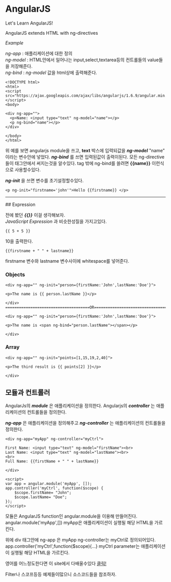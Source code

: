 # AngularJS

Let's Learn AngularJS!

AngularJS extends HTML with ng-directives

_Example_

_ng-app_ : 애플리케이션에 대한 정의  
_ng-model_ : HTML안에서 일어나는 input,select,textarea등의 컨트롤들의 value들을 저장해준다.  
_ng-bind_ : _ng-model_ 값을 html상에 출력해준다.  

```
<!DOCTYPE html>
<html>
<script src="https://ajax.googleapis.com/ajax/libs/angularjs/1.6.9/angular.min.js"></script>
<body>

<div ng-app="">
  <p>Name: <input type="text" ng-model="name"></p>
  <p ng-bind="name"></p>
</div>

</body>
</html>
```
위 예를 보면 angularjs module을 쓰고, __text__ 박스에 입력되값을 ___ng-model___ "name" 이라는 변수안에 넣었다. ***ng-bind*** 를 쓰면 입력된값이 출력이된다. 모든 ng-directive들이 태그안에서 써지는것을 알수있다. tag 밖에 ng-bind를 쓸려면 __{{name}}__ 이런식으로 사용할수있다.

___ng-init___ 을 쓰면 변수를 초기설정할수있다.

```
<p ng-init="firstname='john'">Hello {{firstname}} </p>
```
<hr/>
## Expression

전에 봤던 ___{{}}___ 이걸 생각해보자.  
_JavaScript Expression_ 과 비슷한성질을 가지고있다.  
 ```
 {{ 5 + 5 }}
 ```
 10을 출력한다.

 ```
 {{firstname + " " + lastname}}
 ```
 firstname 변수와 lastname 변수사이에 whitespace를 넣어준다.

### Objects

```
<div ng-app="" ng-init="person={firstName:'John',lastName:'Doe'}">

<p>The name is {{ person.lastName }}</p>

</div>
=====================================OR=========================================

<div ng-app="" ng-init="person={firstName:'John',lastName:'Doe'}">

<p>The name is <span ng-bind="person.lastName"></span></p>

</div>
```
### Array

```
<div ng-app="" ng-init="points=[1,15,19,2,40]">

<p>The third result is {{ points[2] }}</p>

</div>
```


## 모듈과 컨트롤러

AngularJs의 ***module*** 은 애플리케이션을 정의한다.
Angularjs의 ***controller*** 는 애플리케이션의 컨트롤들을 정의한다.  

***ng-app*** 은 애플리케이션을 정의해주고 ***ng-controller*** 는 애플리케이션의 컨트롤들을 정의한다.  

```
<div ng-app="myApp" ng-controller="myCtrl">

First Name: <input type="text" ng-model="firstName"><br>
Last Name: <input type="text" ng-model="lastName"><br>
<br>
Full Name: {{firstName + " " + lastName}}

</div>

<script>
var app = angular.module('myApp', []);
app.controller('myCtrl', function($scope) {
    $scope.firstName= "John";
    $scope.lastName= "Doe";
});
</script>
```
모듈은 AngularJS function인 angular.module을 이용해 만들어진다.  
angular.module('myApp',[]) myApp은 애플리케이션이 실행될 해당 HTML을 가르킨다.  

위에 div 태그안에 ng-app 은 myApp ng-controller는 myCtrl로 정의되어있다.  
app.controller('myCtrl',function($scope){...}
myCtrl parameter는 애플리케이션이 실행될 해당 HTML을 가르킨다.

영어를 어느정도한다면 이 site에서 다배울수있다
[클릭!](https://www.w3schools.com/angular/default.asp)  

Filter나 스코프등등 예제들이많으니 소스코드들을 참조하자.

